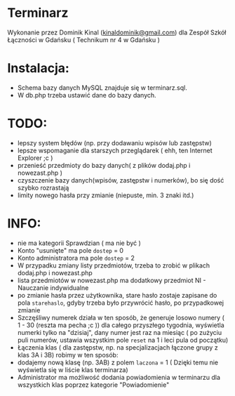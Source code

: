 # Terminarz
Wykonanie przez Dominik Kinal (kinaldominik@gmail.com) dla Zespół Szkół Łączności w Gdańsku ( Technikum nr 4 w Gdańsku )

# Instalacja:
- Schema bazy danych MySQL znajduje się w terminarz.sql.
- W db.php trzeba ustawić dane do bazy danych.

# TODO:
- lepszy system błędów (np. przy dodawaniu wpisów lub zastępstw)
- lepsze wspomaganie dla starszych przeglądarek ( ehh, ten Internet Explorer ;c )
- przenieść przedmioty do bazy danych( z plików dodaj.php i nowezast.php )
- czyszczenie bazy danych(wpisów, zastępstw i numerków), bo się dość szybko rozrastają
- limity nowego hasła przy zmianie (niepuste, min. 3 znaki itd.)

# INFO:
- nie ma kategorii Sprawdzian ( ma nie być )
- Konto "usunięte" ma pole `dostep` = 0
- Konto administratora ma pole `dostep` = 2
- W przypadku zmiany listy przedmiotów, trzeba to zrobić w plikach dodaj.php i nowezast.php
- lista przedmiotów w nowezast.php ma dodatkowy przedmiot NI - Nauczanie indywidualne
- po zmianie hasła przez użytkownika, stare hasło zostaje zapisane do pola `starehaslo`, gdyby trzeba było przywrócić hasło, po przypadkowej zmianie
- Szczęśliwy numerek działa w ten sposób, że generuje losowo numery ( 1 - 30 (reszta ma pecha ;c )) dla całego przyszłego tygodnia,
wyświetla numerki tylko na "dzisiaj",
dany numer jest raz na miesiąc ( po zużyciu puli numerów, ustawia wszystkim pole `reset` na 1 i leci pula od początku)
- Łączenia klas ( dla zastępstw, np. na specjalizacjach łączone grupy z klas 3A i 3B) robimy w ten sposób:
- dodajemy nową klasę (np. 3AB) z polem `laczona` = 1 ( Dzięki temu nie wyświetla się w liście klas terminarza)
- Administrator ma możliwość dodania powiadomienia w terminarzu dla wszystkich klas poprzez kategorie "Powiadomienie"

